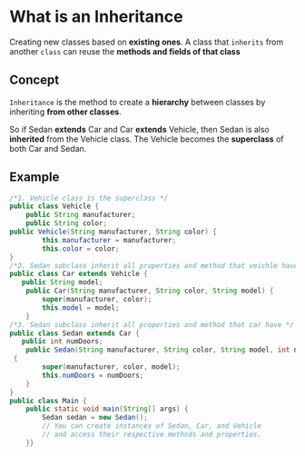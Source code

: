 # What is an Inheritance
Creating new classes based on **existing ones**. A class that `inherits` from another `class` can reuse the **methods and fields of that class**

## Concept
`Inheritance` is the method to create a **hierarchy** between classes by inheriting **from other classes**.

So if Sedan **extends** Car and Car **extends** Vehicle, then Sedan is also **inherited** from the Vehicle class. The Vehicle becomes the **superclass** of both Car and Sedan.

## Example
```java
/*1. Vehicle class is the superclass */
public class Vehicle {
    public String manufacturer;
    public String color;
public Vehicle(String manufacturer, String color) {
        this.manufacturer = manufacturer;
        this.color = color;
}
/*2. Sedan subclass inherit all properties and method that veichle have */
public class Car extends Vehicle {
   public String model;
    public Car(String manufacturer, String color, String model) {
        super(manufacturer, color);
        this.model = model;
    }
/*3. Sedan subclass inherit all properties and method that car have */
public class Sedan extends Car {
   public int numDoors;
    public Sedan(String manufacturer, String color, String model, int numDoors)
 {
        super(manufacturer, color, model);
        this.numDoors = numDoors;
    }
}
public class Main {
    public static void main(String[] args) {
        Sedan sedan = new Sedan();
        // You can create instances of Sedan, Car, and Vehicle
        // and access their respective methods and properties.
    }}
```
